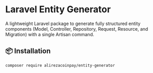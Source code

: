 # Laravel Entity Generator

A lightweight Laravel package to generate fully structured entity components (Model, Controller, Repository, Request, Resource, and Migration) with a single Artisan command.

## 📦 Installation

```bash
composer require alirezacoinpay/entity-generator

